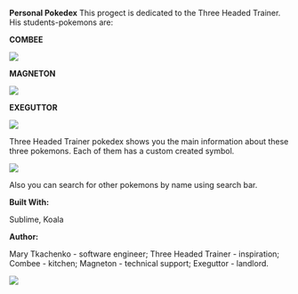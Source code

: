 <strong> Personal Pokedex</strong>
This progect is dedicated to the Three Headed Trainer.
His students-pokemons are:
<p><strong> COMBEE </strong></p>
<img src="https://78.media.tumblr.com/db4f117b9f94b4cfd2626cc042cba584/tumblr_om1yzkEphd1tdblgdo1_r1_500.gif">

<p><strong> MAGNETON </strong></p>
<img src="https://pa1.narvii.com/6012/a2829830716e1775a6d05dbe1eaab26846b71335_hq.gif">

<p><strong> EXEGUTTOR </strong></p>
<img src="http://gifimage.net/wp-content/uploads/2017/11/exeggutor-gif-7.gif">

Three Headed Trainer pokedex shows you the main information about these three pokemons. Each of them has a custom created symbol.
<p><img src="https://pp.userapi.com/c834301/v834301879/18d494/mJcjb5h5fKE.jpg"></p>
<p>Also you can search for other pokemons by name using search bar.</p>

<p><strong> Built With: </strong></p>
Sublime, Koala

<p><strong> Author: </strong></p>
Mary Tkachenko - software engineer;
Three Headed Trainer - inspiration;
Combee - kitchen;
Magneton - technical support;
Exeguttor - landlord.
<p><img src="https://media.giphy.com/media/w5uvIOfxIsdX2/giphy.gif"></p>
